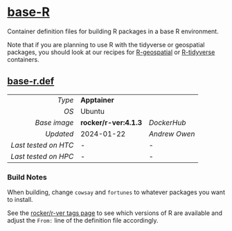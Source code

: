# [base-R](/software/R/base-R)

Container definition files for building R packages in a base R 
environment. 

Note that if you are planning to use R with the tidyverse or geospatial
packages, you should look at our recipes for [R-geospatial](../geospatial) 
or [R-tidyverse](../tidyverse) containers. 

## [base-r.def](base-R.def)

| | | |
| ---: | :--- | :--- |
| *Type* | **Apptainer** | |
| *OS* | Ubuntu | |
| *Base image* | **rocker/r-ver:4.1.3** | *DockerHub* |
| *Updated* | 2024-01-22 | *Andrew Owen* |
| *Last tested on HTC* | - | - |
| *Last tested on HPC* | - | - |

### Build Notes

When building, change `cowsay` and `fortunes`
to whatever packages you want to install. 

See the [rocker/r-ver tags 
page](https://hub.docker.com/r/rocker/r-ver/tags) 
to see which versions of R are available
and adjust the `From:` line of the definition file accordingly.  
